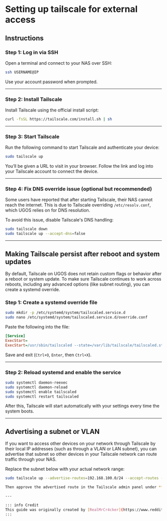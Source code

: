 # Setting up tailscale for external access

## Instructions

### Step 1: Log in via SSH

Open a terminal and connect to your NAS over SSH:

```sh
ssh USERNAME@IP
```

Use your account password when prompted.

---

### Step 2: Install Tailscale

Install Tailscale using the official install script:

```sh
curl -fsSL https://tailscale.com/install.sh | sh
```

---

### Step 3: Start Tailscale

Run the following command to start Tailscale and authenticate your device:

```sh
sudo tailscale up
```

You’ll be given a URL to visit in your browser. Follow the link and log into your Tailscale account to connect the device.

---

### Step 4: Fix DNS override issue (optional but recommended)

Some users have reported that after starting Tailscale, their NAS cannot reach the internet. This is due to Tailscale overriding `/etc/resolv.conf`, which UGOS relies on for DNS resolution.

To avoid this issue, disable Tailscale's DNS handling:

```sh
sudo tailscale down
sudo tailscale up --accept-dns=false
```

---

## Making Tailscale persist after reboot and system updates

By default, Tailscale on UGOS does not retain custom flags or behavior after a reboot or system update. To make sure Tailscale continues to work across reboots, including any advanced options (like subnet routing), you can create a systemd override.

### Step 1: Create a systemd override file

```sh
sudo mkdir -p /etc/systemd/system/tailscaled.service.d
sudo nano /etc/systemd/system/tailscaled.service.d/override.conf
```

Paste the following into the file:

```ini
[Service]
ExecStart=
ExecStart=/usr/sbin/tailscaled --state=/var/lib/tailscale/tailscaled.state --tun=userspace-networking
```

Save and exit (`Ctrl+O`, `Enter`, then `Ctrl+X`).

---

### Step 2: Reload systemd and enable the service

```sh
sudo systemctl daemon-reexec
sudo systemctl daemon-reload
sudo systemctl enable tailscaled
sudo systemctl restart tailscaled
```

After this, Tailscale will start automatically with your settings every time the system boots.

---

## Advertising a subnet or VLAN

If you want to access other devices on your network through Tailscale by their local IP addresses (such as through a VLAN or LAN subnet), you can advertise that subnet so other devices in your Tailscale network can route traffic through your NAS.

Replace the subnet below with your actual network range:

```sh
sudo tailscale up --advertise-routes=192.168.100.0/24 --accept-routes --accept-dns=false

Then approve the advertised route in the Tailscale admin panel under **Machines → Routes**.

---

::: info Credit
This guide was originally created by [RealMrCr4cker](https://www.reddit.com/user/RealMrCr4cker/) ([Github repo](https://github.com/ln-12/UGOS_scripts/)) and expanded by [spamsgood](https://github.com/spamsgood). It is licensed under the MIT Licence.
:::
